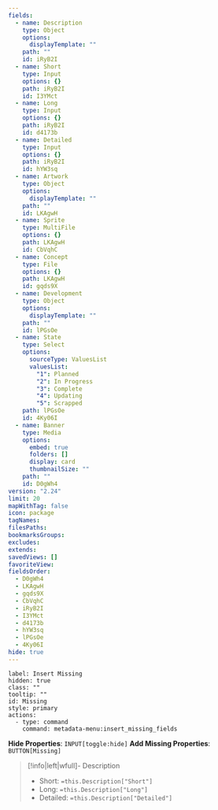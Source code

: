```yaml
---
fields:
  - name: Description
    type: Object
    options:
      displayTemplate: ""
    path: ""
    id: iRyB2I
  - name: Short
    type: Input
    options: {}
    path: iRyB2I
    id: I3YMct
  - name: Long
    type: Input
    options: {}
    path: iRyB2I
    id: d4173b
  - name: Detailed
    type: Input
    options: {}
    path: iRyB2I
    id: hYW3sq
  - name: Artwork
    type: Object
    options:
      displayTemplate: ""
    path: ""
    id: LKAgwH
  - name: Sprite
    type: MultiFile
    options: {}
    path: LKAgwH
    id: CbVqhC
  - name: Concept
    type: File
    options: {}
    path: LKAgwH
    id: gqds9X
  - name: Development
    type: Object
    options:
      displayTemplate: ""
    path: ""
    id: lPGsOe
  - name: State
    type: Select
    options:
      sourceType: ValuesList
      valuesList:
        "1": Planned
        "2": In Progress
        "3": Complete
        "4": Updating
        "5": Scrapped
    path: lPGsOe
    id: 4Ky06I
  - name: Banner
    type: Media
    options:
      embed: true
      folders: []
      display: card
      thumbnailSize: ""
    path: ""
    id: D0gWh4
version: "2.24"
limit: 20
mapWithTag: false
icon: package
tagNames: 
filesPaths: 
bookmarksGroups: 
excludes: 
extends: 
savedViews: []
favoriteView: 
fieldsOrder:
  - D0gWh4
  - LKAgwH
  - gqds9X
  - CbVqhC
  - iRyB2I
  - I3YMct
  - d4173b
  - hYW3sq
  - lPGsOe
  - 4Ky06I
hide: true
---
```

```meta-bind-button
label: Insert Missing
hidden: true
class: ""
tooltip: ""
id: Missing
style: primary
actions:
  - type: command
    command: metadata-menu:insert_missing_fields
```
**Hide Properties**: `INPUT[toggle:hide]`  **Add Missing Properties**: `BUTTON[Missing]`
> [!info|left|wfull]- Description
> - Short: `=this.Description["Short"]`
> - Long:  `=this.Description["Long"]`
> - Detailed: `=this.Description["Detailed"]`